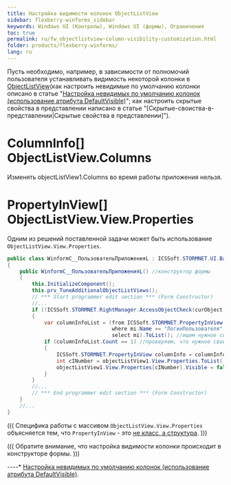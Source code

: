 ```yaml
---
title: Настройка видимости колонок ObjectListView
sidebar: flexberry-winforms_sidebar
keywords: Windows UI (Контролы), Windows UI (формы), Ограничения
toc: true
permalink: ru/fw_objectlistview-column-visibility-customization.html
folder: products/flexberry-winforms/
lang: ru
---
```

Пусть необходимо, например, в зависимости от полномочий пользователя устанавливать видимость некоторой колонки в [ObjectListView](fw_objectlistview.html)(как настроить невидимые по умолчанию колонки описано в статье "[Настройка невидимых по умолчанию колонок (использование атрибута DefaultVisible)](прикладные-системы_Настроика-невидимых-по-умолчанию-колонок-использование-атрибута--default-visible.html)"; как настроить скрытые свойства в представлении написано в статье "[Скрытые-своиства-в-представлении|Скрытые свойства в представлении]").

# ColumnInfo[] ObjectListView.Columns
Изменять objectListView1.Columns во время работы приложения нельзя.

# PropertyInView[] ObjectListView.View.Properties
Одним из решений поставленной задачи может быть использование `ObjectListView.View.Properties`.
```cs
public class WinformC__ПользовательПриложенияL : ICSSoft.STORMNET.UI.BaseWinListStandard, IIS.TryAccessSystem.DPDIC__ПользовательПриложенияL
{
	public WinformC__ПользовательПриложенияL() //конструктор формы
	{
		this.InitializeComponent();
		this.prv_TuneAdditionalObjectListViews();
		// *** Start programmer edit section *** (Form Constructor)
		//...
		if (!ICSSoft.STORMNET.RightManager.AccessObjectCheck(curObject, "Update", false)) //проверяем полномочия пользователя
		{
			var columnInfoList = (from ICSSoft.STORMNET.PropertyInView mi in objectListView1.View.Properties
								  where mi.Name == "ЛогинПользователя"
								  select mi).ToList(); //ищем нужное свойство
			if (columnInfoList.Count == 1) //проверяем, что нужное свойство найдено
			{
				ICSSoft.STORMNET.PropertyInView columnInfo = columnInfoList[0];
				int cINumber = objectListView1.View.Properties.ToList().IndexOf(columnInfo);
				objectListView1.View.Properties[cINumber].Visible = false; //устанавливаем Visible в false
			}
		}
		//...
		// *** End programmer edit section *** (Form Constructor)
	}
	//...
}
```


(((
<msg type=note>Специфика работы с массивом `ObjectListView.View.Properties` объясняется тем, что `PropertyInView` - это [не класс, а структура](http://generally.wordpress.com/2007/06/21/c-list-of-struct/).</msg>
)))


(((
<msg type=important>Обратите внимание, что настройка видимости колонки происходит в конструкторе формы.</msg>
)))

----* [Настройка невидимых по умолчанию колонок (использование атрибута DefaultVisible)](прикладные-системы_Настроика-невидимых-по-умолчанию-колонок-использование-атрибута--default-visible.html).